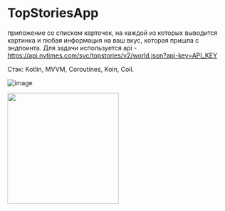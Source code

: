 # TopStoriesApp

приложение  со списком карточек, на каждой из которых выводится картинка и любая информация на ваш вкус, которая пришла с эндпоинта. 
Для задачи используется api - https://api.nytimes.com/svc/topstories/v2/world.json?api-key=API_KEY

Стэк: 
Kotlin, MVVM, Coroutines, Koin, Coil.

![image](https://github.com/VladJT/TopStoriesApp/assets/95467816/dcdb93c0-24d3-4f76-9130-75dc77fcd2cf)

<img src="https://github.com/VladJT/GBSchool/assets/95467816/b89f18c0-4db9-411d-833f-576ac901d3c6.png" width="250" >
